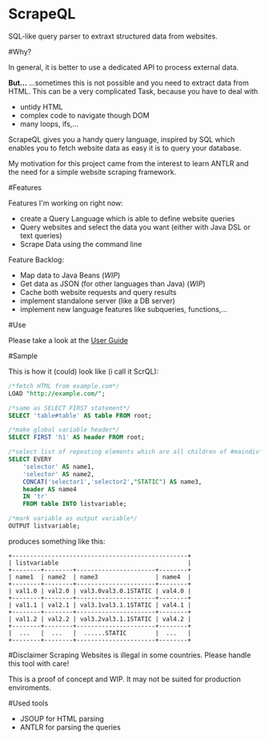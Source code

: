 # ScrapeQL
SQL-like query parser to extraxt structured data from websites.

#Why?

In general, it is better to use a dedicated API to process external data.

**But...**
...sometimes this is not possible and you need to extract data from HTML. This can be a very complicated Task, because you have to deal with
 - untidy HTML
 - complex code to navigate though DOM
 - many loops, ifs,...

ScrapeQL gives you a handy query language, inspired by SQL which enables you to fetch website data as easy it is to query your database.

My motivation for this project came from the interest to learn ANTLR and the need for a simple website scraping framework.

#Features

Features I'm working on right now:
 - create a Query Language which is able to define website queries
 - Query websites and select the data you want (either with Java DSL or text queries)
 - Scrape Data using the command line


Feature Backlog:
 - Map data to Java Beans (*WIP*)
 - Get data as JSON (for other languages than Java) (*WIP*)
 - Cache both website requests and query results
 - implement standalone server (like a DB server)
 - implement new language features like subqueries, functions,...

#Use

Please take a look at the [User Guide](https://github.com/plechi/ScrapeQL/wiki)

#Sample

This is how it (could) look like (i call it ScrQL):

```sql
/*fetch HTML from example.com*/
LOAD "http://example.com/"; 

/*same as SELECT FIRST statement*/
SELECT 'table#table' AS table FROM root; 

/*make global variable header*/
SELECT FIRST 'h1' AS header FROM root; 

/*select list of repeating elements which are all children of #maindiv*/
SELECT EVERY 
    'selector' AS name1, 
    'selector' AS name2, 
    CONCAT('selector1','selector2',"STATIC") AS name3, 
    header AS name4 
    IN 'tr'
    FROM table INTO listvariable;

/*mark variable as output variable*/
OUTPUT listvariable; 
```
produces something like this:

```
+-------------------------------------------------+
| listvariable                                    |
+--------+--------+----------------------+--------+
| name1  | name2  | name3                | name4  |
+--------+--------+----------------------+--------+
| val1.0 | val2.0 | val3.0val3.0.1STATIC | val4.0 |
+--------+--------+----------------------+--------+
| val1.1 | val2.1 | val3.1val3.1.1STATIC | val4.1 |
+--------+--------+----------------------+--------+
| val1.2 | val2.2 | val3.2val3.1.1STATIC | val4.2 |
+--------+--------+----------------------+--------+
|  ...   |  ...   |  ......STATIC        |  ...   |
+--------+--------+----------------------+--------+
```

#Disclaimer
Scraping Websites is illegal in some countries. Please handle this tool with care!

This is a proof of concept and WIP. It may not be suited for production enviroments.

#Used tools

 - JSOUP for HTML parsing
 - ANTLR for parsing the queries
